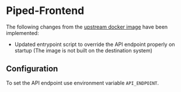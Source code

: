 # Piped-Frontend

The following changes from the [upstream docker image](https://github.com/TeamPiped/Piped)  have been implemented:

* Updated entrypoint script to override the API endpoint properly on startup (The image is not built on the destination system)

## Configuration

To set the API endpoint use environment variable ``` API_ENDPOINT ```.
